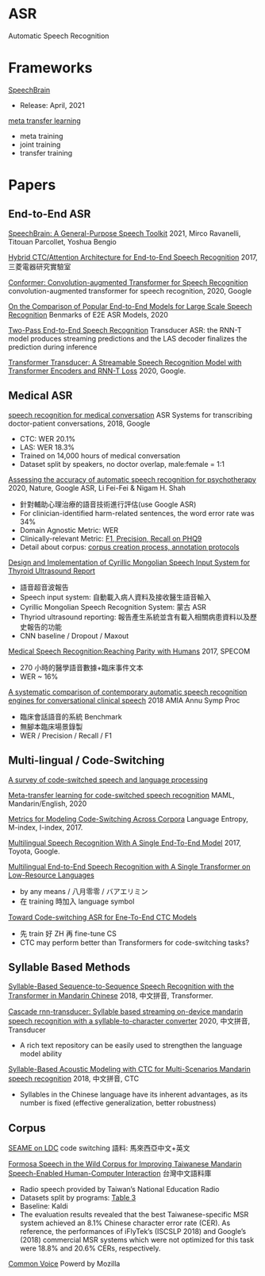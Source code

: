 # ASR
Automatic Speech Recognition

# Frameworks

[SpeechBrain](https://github.com/speechbrain/speechbrain)
- Release: April, 2021

[meta transfer learning](https://github.com/audioku/meta-transfer-learning)
- meta training
- joint training
- transfer training 

# Papers 

## End-to-End ASR

[SpeechBrain: A General-Purpose Speech Toolkit](https://arxiv.org/pdf/2106.04624.pdf)
2021, Mirco Ravanelli, Titouan Parcollet, Yoshua Bengio

[Hybrid CTC/Attention Architecture for End-to-End Speech Recognition](https://www.merl.com/publications/docs/TR2017-190.pdf)
2017, 三菱電器研究實驗室

[Conformer: Convolution-augmented Transformer for Speech Recognition](https://arxiv.org/abs/2005.08100)
convolution-augmented transformer for speech recognition, 2020, Google

[On the Comparison of Popular End-to-End Models for Large Scale Speech Recognition](https://www.isca-speech.org/archive/Interspeech_2020/pdfs/2846.pdf)
Benmarks of E2E ASR Models, 2020

[Two-Pass End-to-End Speech Recognition](https://arxiv.org/pdf/1908.10992.pdf)
Transducer ASR: the RNN-T model produces streaming predictions and the LAS decoder finalizes the prediction during inference

[Transformer Transducer: A Streamable Speech Recognition Model with Transformer Encoders and RNN-T Loss](https://arxiv.org/abs/2002.02562)
2020, Google.

## Medical ASR

[speech recognition for medical conversation](https://arxiv.org/pdf/1711.07274.pdf)
ASR Systems for transcribing doctor-patient conversations, 2018, Google
- CTC: WER 20.1%
- LAS: WER 18.3%
- Trained on 14,000 hours of medical conversation
- Dataset split by speakers, no doctor overlap, male:female = 1:1

[Assessing the accuracy of automatic speech recognition for psychotherapy](https://www.nature.com/articles/s41746-020-0285-8#Sec7)
2020, Nature, Google ASR, Li Fei-Fei & Nigam H. Shah
- 針對輔助心理治療的語音技術進行評估(use Google ASR)
- For clinician-identified harm-related sentences, the word error rate was 34%
- Domain Agnostic Metric: WER
- Clinically-relevant Metric: [F1, Precision, Recall on PHQ9](https://www.nature.com/articles/s41746-020-0285-8/tables/3)
- Detail about corpus: [corpus creation process, annotation protocols](https://static-content.springer.com/esm/art%3A10.1038%2Fs41746-020-0285-8/MediaObjects/41746_2020_285_MOESM1_ESM.pdf)

[Design and Implementation of Cyrillic Mongolian Speech Input System for Thyroid Ultrasound Report](https://iopscience.iop.org/article/10.1088/1757-899X/768/7/072008/pdf)
- 語音超音波報告
- Speech input system: 自動載入病人資料及接收醫生語音輸入
- Cyrillic Mongolian Speech Recognition System: 蒙古 ASR
- Thyriod ultrasound reporting: 報告產生系統並含有載入相關病患資料以及歷史報告的功能
- CNN baseline / Dropout / Maxout

[Medical Speech Recognition:Reaching Parity with Humans](https://link.springer.com/chapter/10.1007/978-3-319-66429-3_51)
2017, SPECOM
- 270 小時的醫學語音數據+臨床事件文本
- WER ~ 16%

[A systematic comparison of contemporary automatic speech recognition engines for conversational clinical speech](https://www.ncbi.nlm.nih.gov/pmc/articles/PMC6371385/)
2018 AMIA Annu Symp Proc
- 臨床會話語音的系統 Benchmark
- 無腳本臨床場景錄製
- WER / Precision / Recall / F1

## Multi-lingual / Code-Switching

[A survey of code-switched speech and language processing](https://arxiv.org/pdf/1904.00784.pdf)

[Meta-transfer learning for code-switched speech recognition](https://arxiv.org/pdf/2004.14228)
MAML, Mandarin/English, 2020

[Metrics for Modeling Code-Switching Across Corpora](https://www.researchgate.net/profile/Jacqueline-Serigos-2/publication/319185267_Metrics_for_Modeling_Code-Switching_Across_Corpora/links/5e1cc794a6fdcc283771144c/Metrics-for-Modeling-Code-Switching-Across-Corpora.pdf)
Language Entropy, M-index, I-index, 2017.

[Multilingual Speech Recognition With A Single End-To-End Model](https://arxiv.org/pdf/1711.01694.pdf)
2017, Toyota, Google.

[Multilingual End-to-End Speech Recognition with A Single Transformer on Low-Resource Languages](https://arxiv.org/pdf/1806.05059.pdf)
- by any means / 八月零零 / バアエリミン
- 在 training 時加入 language symbol

[Toward Code-switching ASR for Ene-To-End CTC Models](https://www.microsoft.com/en-us/research/uploads/prod/2019/09/Towards_code_switched_ASR_for_End_to_End_CTC_models.pdf)
- 先 train 好 ZH 再 fine-tune CS
- CTC may perform better than Transformers for code-switching tasks?


## Syllable Based Methods

[Syllable-Based Sequence-to-Sequence Speech Recognition with the Transformer in Mandarin Chinese](https://arxiv.org/pdf/1804.10752.pdf)
2018, 中文拼音, Transformer.

[Cascade rnn-transducer: Syllable based streaming on-device mandarin speech recognition with a syllable-to-character converter](https://arxiv.org/pdf/2011.08469.pdf)
2020, 中文拼音, Transducer
- A rich text repository can be easily used to strengthen the language model ability


[Syllable-Based Acoustic Modeling with CTC for Multi-Scenarios Mandarin speech recognition](https://ieeexplore.ieee.org/abstract/document/8489589)
2018, 中文拼音, CTC
- Syllables in the Chinese language have its inherent advantages, as its number is fixed (effective generalization, better robustness)


## Corpus

[SEAME on LDC](https://catalog.ldc.upenn.edu/LDC2015S04)
code switching 語料: 馬來西亞中文+英文

[Formosa Speech in the Wild Corpus for Improving Taiwanese Mandarin Speech-Enabled Human-Computer Interaction](https://link.springer.com/article/10.1007%2Fs11265-019-01483-4)
台灣中文語料庫
- Radio speech provided by Taiwan’s National Education Radio
- Datasets split by programs: [Table 3](https://link.springer.com/article/10.1007/s11265-019-01483-4/tables/3)
- Baseline: Kaldi
- The evaluation results revealed that the best Taiwanese-specific MSR system achieved an 8.1% Chinese character error rate (CER). As reference, the performances of iFlyTek’s (ISCSLP 2018) and Google’s (2018) commercial MSR systems which were not optimized for this task were 18.8% and 20.6% CERs, respectively.


[Common Voice](https://commonvoice.mozilla.org/zh-TW)
Powerd by Mozilla

